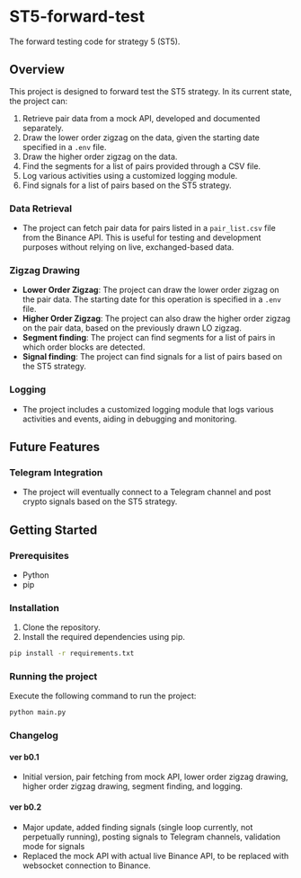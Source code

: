 # ST5-forward-test

The forward testing code for strategy 5 (ST5).

## Overview

This project is designed to forward test the ST5 strategy. In its current state, the project can:

1. Retrieve pair data from a mock API, developed and documented separately.
2. Draw the lower order zigzag on the data, given the starting date specified in a `.env` file.
3. Draw the higher order zigzag on the data.
4. Find the segments for a list of pairs provided through a CSV file.
5. Log various activities using a customized logging module.
6. Find signals for a list of pairs based on the ST5 strategy.

### Data Retrieval

- The project can fetch pair data for pairs listed in a `pair_list.csv` file from the Binance API. This is useful for testing and development purposes
  without relying on live, exchanged-based data.

### Zigzag Drawing

- **Lower Order Zigzag**: The project can draw the lower order zigzag on the pair data. The starting date for this operation is specified in a `.env`
  file.
- **Higher Order Zigzag**: The project can also draw the higher order zigzag on the pair data, based on the previously drawn LO zigzag.
- **Segment finding**: The project can find segments for a list of pairs in which order blocks are detected.
- **Signal finding**: The project can find signals for a list of pairs based on the ST5 strategy.

### Logging

- The project includes a customized logging module that logs various activities and events, aiding in debugging and monitoring.

## Future Features

### Telegram Integration

- The project will eventually connect to a Telegram channel and post crypto signals based on the ST5 strategy.

## Getting Started

### Prerequisites

- Python
- pip

### Installation

1. Clone the repository.
2. Install the required dependencies using pip.

```sh
pip install -r requirements.txt
```

### Running the project

Execute the following command to run the project:

```sh
python main.py
```

### Changelog

#### ver b0.1

- Initial version, pair fetching from mock API, lower order zigzag drawing, higher order zigzag drawing, segment finding, and logging.

#### ver b0.2

- Major update, added finding signals (single loop currently, not perpetually running), posting signals to Telegram channels, validation mode for
  signals
- Replaced the mock API with actual live Binance API, to be replaced with websocket connection to Binance.
